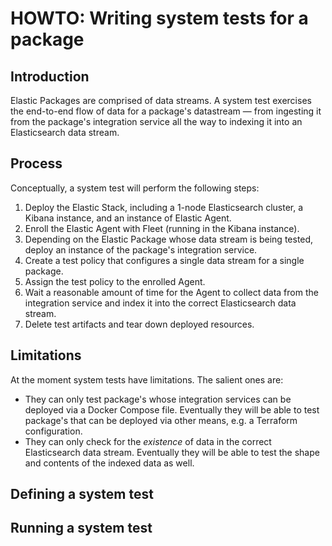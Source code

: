 # HOWTO: Writing system tests for a package

## Introduction
Elastic Packages are comprised of data streams. A system test exercises the end-to-end flow of data for a package's datastream — from ingesting it from the package's integration service all the way to indexing it into an Elasticsearch data stream.

## Process

Conceptually, a system test will perform the following steps:
1. Deploy the Elastic Stack, including a 1-node Elasticsearch cluster, a Kibana instance, and an instance of Elastic Agent.
1. Enroll the Elastic Agent with Fleet (running in the Kibana instance).
1. Depending on the Elastic Package whose data stream is being tested, deploy an instance of the package's integration service.
1. Create a test policy that configures a single data stream for a single package.
1. Assign the test policy to the enrolled Agent.
1. Wait a reasonable amount of time for the Agent to collect data from the integration service and index it into the correct Elasticsearch data stream.
1. Delete test artifacts and tear down deployed resources.

## Limitations

At the moment system tests have limitations. The salient ones are:
* They can only test package's whose integration services can be deployed via a Docker Compose file. Eventually they will be able to test package's that can be deployed via other means, e.g. a Terraform configuration.
* They can only check for the _existence_ of data in the correct Elasticsearch data stream. Eventually they will be able to test the shape and contents of the indexed data as well.

## Defining a system test

## Running a system test



